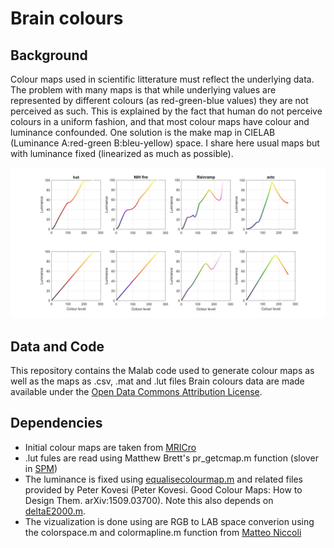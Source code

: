 # Brain colours

## Background

Colour maps used in scientific litterature must reflect the underlying data. The problem with many maps is that while underlying values are represented by different colours (as red-green-blue values) they are not perceived as such. This is explained by the fact that human do not perceive colours in a uniform fashion, and that most colour maps have colour and luminance confounded. One solution is the make map in CIELAB (Luminance A:red-green B:bleu-yellow) space. I share here usual maps but with luminance fixed (linearized as much as possible).

![alt text](https://github.com/CPernet/brain_colours/blob/master/examples.jpg)

## Data and Code

This repository contains the Malab code used to generate colour maps as well as the maps as .csv, .mat and .lut files
Brain colours data are made available under the [Open Data Commons Attribution License](http://opendatacommons.org/licenses/by/1.0).

## Dependencies

- Initial colour maps are taken from [MRICro](https://www.nitrc.org/projects/mricron)
- .lut fules are read using Matthew Brett's pr_getcmap.m function (slover in [SPM](https://www.fil.ion.ucl.ac.uk/spm/))
- The luminance is fixed using [equalisecolourmap.m](https://www.peterkovesi.com/matlabfns/index.html#colour) and related files provided by Peter Kovesi (Peter Kovesi. Good Colour Maps: How to Design Them. arXiv:1509.03700). Note this also depends on [deltaE2000.m](http://www2.ece.rochester.edu/~gsharma/ciede2000/).
- The vizualization is done using are RGB to LAB space converion using the colorspace.m and colormapline.m function from [Matteo Niccoli](https://mycarta.wordpress.com/2012/05/12/the-rainbow-is-dead-long-live-the-rainbow-part-1/)
